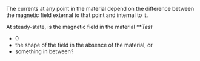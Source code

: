 The currents at any point in the material depend on the difference between the magnetic field external to that point and internal to it.

At steady-state, is the magnetic field in the material 
***Test*
- 0
- the shape of the field in the absence of the material, or 
- something in between?